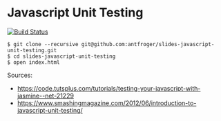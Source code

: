# Javascript Unit Testing

[![Build Status](https://travis-ci.org/antfroger/slides-javascript-unit-testing.svg?branch=master)](https://travis-ci.org/antfroger/slides-javascript-unit-testing)

    $ git clone --recursive git@github.com:antfroger/slides-javascript-unit-testing.git
    $ cd slides-javascript-unit-testing
    $ open index.html

Sources:

* https://code.tutsplus.com/tutorials/testing-your-javascript-with-jasmine--net-21229
* https://www.smashingmagazine.com/2012/06/introduction-to-javascript-unit-testing/
